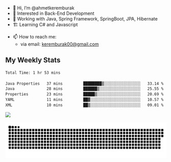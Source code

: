 - 👋 Hi, I’m @ahmetkeremburak
- 👀 Interested in Back-End Development
- 🌱 Working with Java, Spring Framework, SpringBoot, JPA, Hibernate
- 🏗️ Learning C# and Javascript
<!---
- :book: Currently reading "[Guin Saga](https://en.wikipedia.org/wiki/Guin_Saga)"
- :tv: Currently playing "[KartRider: Drift](https://store.steampowered.com/app/1184140/KartRider_Drift/)"
--->
- 📫 How to reach me:  
  - via email: keremburak00@gmail.com
<!---
- 💞️ I’m looking to collaborate on ...
--->

<!---
ahmetkeremburak/ahmetkeremburak is a ✨ special ✨ repository because its `README.md` (this file) appears on your GitHub profile.
You can click the Preview link to take a look at your changes.
--->
## My Weekly Stats
<!--START_SECTION:waka-->

```txt
Total Time: 1 hr 53 mins

Java Properties   37 mins         ████████▒░░░░░░░░░░░░░░░░   33.14 %
Java              28 mins         ██████▒░░░░░░░░░░░░░░░░░░   25.55 %
Properties        23 mins         █████▒░░░░░░░░░░░░░░░░░░░   20.69 %
YAML              11 mins         ██▓░░░░░░░░░░░░░░░░░░░░░░   10.57 %
XML               10 mins         ██▒░░░░░░░░░░░░░░░░░░░░░░   09.01 %
```

<!--END_SECTION:waka-->


![](https://komarev.com/ghpvc/?username=ahmetkeremburak&color=green&style=flat&label=Visitors)


<a href="https://github.com/ahmetkeremburak"><img src="contributions.svg"></a>

